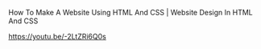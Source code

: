 How To Make A Website Using HTML And CSS | Website Design In HTML And CSS

https://youtu.be/-2LtZRi6Q0s
